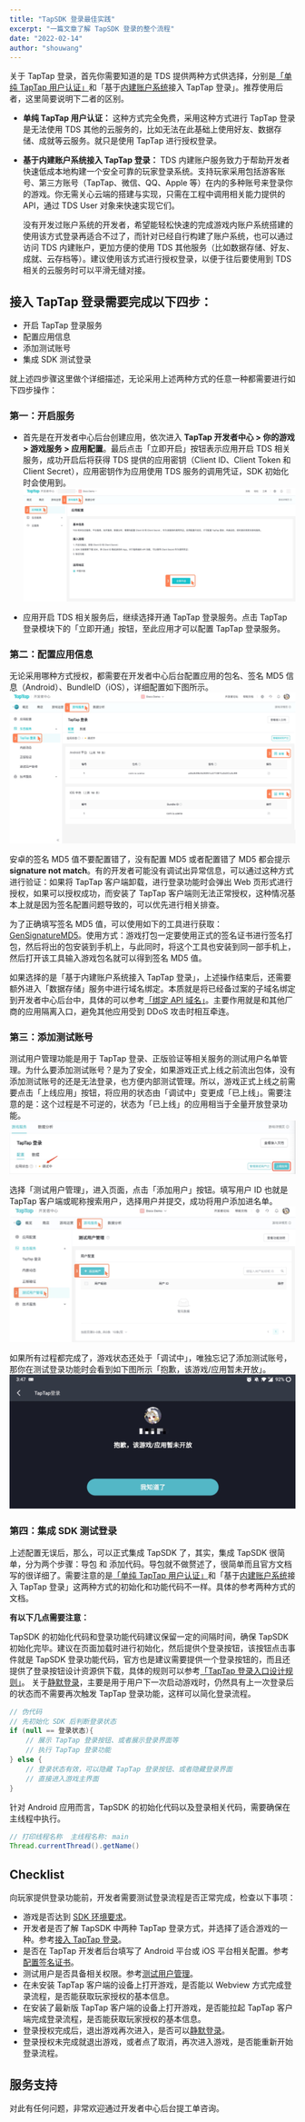 ```yaml
---
title: "TapSDK 登录最佳实践"
excerpt: "一篇文章了解 TapSDK 登录的整个流程"
date: "2022-02-14"
author: "shouwang"
---
```


关于 TapTap 登录，首先你需要知道的是 TDS 提供两种方式供选择，分别是[「单纯 TapTap 用户认证」](https://developer.taptap.com/docs/sdk/taptap-login/guide/tap-login/)和「基于[内建账户系统](https://developer.taptap.com/docs/sdk/authentication/features/)接入 TapTap 登录」。推荐使用后者，这里简要说明下二者的区别。

* **单纯 TapTap 用户认证：**
    这种方式完全免费，采用这种方式进行 TapTap 登录是无法使用 TDS 其他的云服务的，比如无法在此基础上使用好友、数据存储、成就等云服务。就只是使用 TapTap 进行授权登录。

* **基于内建账户系统接入 TapTap 登录：**
    TDS 内建账户服务致力于帮助开发者快速低成本地构建一个安全可靠的玩家登录系统。支持玩家采用包括游客账号、第三方账号（TapTap、微信、QQ、Apple 等）在内的多种账号来登录你的游戏。你无需关心云端的搭建与实现，只需在工程中调用相关能力提供的 API，通过 TDS User 对象来快速实现它们。

    没有开发过账户系统的开发者，希望能轻松快速的完成游戏内账户系统搭建的使用该方式登录再适合不过了，而针对已经自行构建了账户系统，也可以通过访问 TDS 内建账户，更加方便的使用 TDS 其他服务（比如数据存储、好友、成就、云存档等）。建议使用该方式进行授权登录，以便于往后要使用到 TDS 相关的云服务时可以平滑无缝对接。   

## 接入 TapTap 登录需要完成以下四步：

- 开启 TapTap 登录服务
- 配置应用信息
- 添加测试账号
- 集成 SDK 测试登录

就上述四步骤这里做个详细描述，无论采用上述两种方式的任意一种都需要进行如下四步操作：

### 第一：开启服务

* 首先是在开发者中心后台创建应用，依次进入 **TapTap 开发者中心 > 你的游戏 > 游戏服务 > 应用配置**。最后点击「立即开启」按钮表示应用开启 TDS 相关服务，成功开启后将获得 TDS 提供的应用密钥（Client ID、Client Token 和 Client Secret），应用密钥作为应用使用 TDS 服务的调用凭证，SDK 初始化时会使用到。
![](/post-images/tap_login_00.jpg)

* 应用开启 TDS 相关服务后，继续选择开通 TapTap 登录服务。点击 TapTap 登录模块下的「立即开通」按钮，至此应用才可以配置 TapTap 登录服务。


### 第二：配置应用信息

无论采用哪种方式授权，都需要在开发者中心后台配置应用的包名、签名 MD5 信息（Android）、BundleID（iOS），详细配置如下图所示。
![](/post-images/tap_login_01.jpg)

安卓的签名 MD5 值不要配置错了，没有配置 MD5 或者配置错了 MD5 都会提示 **signature not match**。有的开发者可能没有调试出异常信息，可以通过这种方式进行验证：如果将 TapTap 客户端卸载，进行登录功能时会弹出 Web 页形式进行授权，如果可以授权成功，而安装了 TapTap 客户端则无法正常授权，这种情况基本上就是因为签名配置问题导致的，可以优先进行相关排查。

为了正确填写签名 MD5 值，可以使用如下的工具进行获取：[GenSignatureMD5](/tools/get-signature-md5.apk)。使用方式：游戏打包一定要使用正式的签名证书进行签名打包，然后将出的包安装到手机上，与此同时，将这个工具也安装到同一部手机上，然后打开该工具输入游戏包名就可以得到签名 MD5 值。

如果选择的是「基于内建账户系统接入 TapTap 登录」，上述操作结束后，还需要额外进入「数据存储」服务中进行域名绑定。本质就是将已经备过案的子域名绑定到开发者中心后台中，具体的可以参考[「绑定 API 域名」](https://developer.taptap.com/docs/sdk/start/get-ready/#%E5%9F%9F%E5%90%8D%E7%BB%91%E5%AE%9A)。主要作用就是和其他厂商的应用隔离入口，避免其他应用受到 DDoS 攻击时相互牵连。

### 第三：添加测试账号
测试用户管理功能是用于 TapTap 登录、正版验证等相关服务的测试用户名单管理。为什么要添加测试账号？是为了安全，如果游戏正式上线之前流出包体，没有添加测试账号的还是无法登录，也方便内部测试管理。所以，游戏正式上线之前需要点击「上线应用」按钮，将应用的状态由「调试中」变更成「已上线」。需要注意的是：这个过程是不可逆的，状态为「已上线」的应用相当于全量开放登录功能。
![](/post-images/tap_login_02.jpg)

选择「测试用户管理」，进入页面，点击「添加用户」按钮。填写用户 ID 也就是 TapTap 客户端或昵称搜索用户，选择用户并提交，成功将用户添加进名单。
![](/post-images/tap_login_03.jpg)

如果所有过程都完成了，游戏状态还处于「调试中」，唯独忘记了添加测试账号，那你在测试登录功能时会看到如下图所示「抱歉，该游戏/应用暂未开放」。
![](/post-images/tap_login_04.jpg)


### 第四：集成 SDK 测试登录
上述配置无误后，那么，可以正式集成 TapSDK 了，其实，集成 TapSDK 很简单，分为两个步骤：导包 和 添加代码。导包就不做赘述了，很简单而且官方文档写的很详细了。需要注意的是[「单纯 TapTap 用户认证」](https://developer.taptap.com/docs/sdk/taptap-login/guide/tap-login/)和「基于[内建账户系统](https://developer.taptap.com/docs/sdk/authentication/features/)接入 TapTap 登录」这两种方式的初始化和功能代码不一样。具体的参考两种方式的文档。

**有以下几点需要注意：**

TapSDK 的初始化代码和登录功能代码建议保留一定的间隔时间，确保 TapSDK 初始化完毕。建议在页面加载时进行初始化，然后提供个登录按钮，该按钮点击事件就是 TapSDK 登录功能代码，官方也是建议需要提供一个登录按钮的，而且还提供了登录按钮设计资源供下载，具体的规则可以参考[「TapTap 登录入口设计规则」](https://developer.taptap.com/docs/design/)。
关于[静默登录](https://developer.taptap.com/docs/sdk/taptap-login/features/#%E5%AE%9E%E7%8E%B0%E9%9D%99%E9%BB%98%E7%99%BB%E5%BD%95)，主要是用于用户下一次启动游戏时，仍然具有上一次登录后的状态而不需要再次触发 TapTap 登录功能，这样可以简化登录流程。

```java
// 伪代码
// 先初始化 SDK 后判断登录状态
if (null == 登录状态){
    // 展示 TapTap 登录按钮、或者展示登录界面等
    // 执行 TapTap 登录功能
} else {
    // 登录状态有效，可以隐藏 TapTap 登录按钮、或者隐藏登录界面
    // 直接进入游戏主界面
}
```

针对 Android 应用而言，TapSDK 的初始化代码以及登录相关代码，需要确保在主线程中执行。

```java
// 打印线程名称  主线程名称: main
Thread.currentThread().getName()
```

## Checklist​
向玩家提供登录功能前，开发者需要测试登录流程是否正常完成，检查以下事项：

* 游戏是否达到 [SDK 环境要求](https://developer.taptap.com/docs/sdk/start/quickstart/#%E7%8E%AF%E5%A2%83%E8%A6%81%E6%B1%82)。
* 开发者是否了解 TapSDK 中两种 TapTap 登录方式，并选择了适合游戏的一种。参考[接入 TapTap 登录](https://developer.taptap.com/docs/sdk/taptap-login/guide/start/)。
* 是否在 TapTap 开发者后台填写了 Android 平台或 iOS 平台相关配置。参考[配置签名证书](https://developer.taptap.com/docs/sdk/start/quickstart/#%E9%85%8D%E7%BD%AE%E7%AD%BE%E5%90%8D%E8%AF%81%E4%B9%A6)。
* 测试用户是否具备相关权限。参考[测试用户管理](https://developer.taptap.com/docs/sdk/start/test-accounts/)。
* 在未安装 TapTap 客户端的设备上打开游戏，是否能以 Webview 方式完成登录流程，是否能获取玩家授权的基本信息。
* 在安装了最新版 TapTap 客户端的设备上打开游戏，是否能拉起 TapTap 客户端完成登录流程，是否能获取玩家授权的基本信息。
* 登录授权完成后，退出游戏再次进入，是否可以[静默登录](https://developer.taptap.com/docs/sdk/taptap-login/features/#%E5%AE%9E%E7%8E%B0%E9%9D%99%E9%BB%98%E7%99%BB%E5%BD%95)。
* 登录授权未完成就退出游戏，或者点了取消，再次进入游戏，是否能重新开始登录流程。

## 服务支持
对此有任何问题，非常欢迎通过开发者中心后台提工单咨询。

